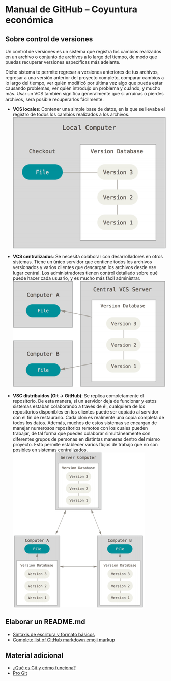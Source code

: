 # Manual de GitHub – Coyuntura económica 
## Sobre control de versiones
Un control de versiones es un sistema que registra los cambios realizados en un archivo o conjunto de archivos a lo largo del tiempo, de modo que puedas recuperar versiones específicas más adelante.

Dicho sistema te permite regresar a versiones anteriores de tus archivos, regresar a una versión anterior del proyecto completo, comparar cambios a lo largo del tiempo, ver quién modificó por última vez algo que pueda estar causando problemas, ver quién introdujo un problema y cuándo, y mucho más. Usar un VCS también significa generalmente que si arruinas o pierdes archivos, será posible recuperarlos fácilmente.

-	**VCS locales**: Contener una simple base de datos, en la que se llevaba el registro de todos los cambios realizados a los archivos.
![alt text][locales]

[locales]: https://github.com/Coyunturaeconomica/Manual-GitHub/blob/main/local.PNG "VCS locales"

-	**VCS centralizados**: Se necesita colaborar con desarrolladores en otros sistemas. Tiene un único servidor que contiene todos los archivos versionados y varios clientes que descargan los archivos desde ese lugar central. Los administradores tienen control detallado sobre qué puede hacer cada usuario, y es mucho más fácil administrar.
![alt text][centrales]

[centrales]: https://github.com/Coyunturaeconomica/Manual-GitHub/blob/main/central.PNG "VCS centrales"

-	**VSC distribuidos (Git -> GitHub)**: Se replica completamente el repositorio. De esta manera, si un servidor deja de funcionar y estos sistemas estaban colaborando a través de él, cualquiera de los repositorios disponibles en los clientes puede ser copiado al servidor con el fin de restaurarlo. Cada clon es realmente una copia completa de todos los datos. Además, muchos de estos sistemas se encargan de manejar numerosos repositorios remotos con los cuales pueden trabajar, de tal forma que puedes colaborar simultáneamente con diferentes grupos de personas en distintas maneras dentro del mismo proyecto. Esto permite establecer varios flujos de trabajo que no son posibles en sistemas centralizados.
![alt text][distribuido]

[distribuido]: https://github.com/Coyunturaeconomica/Manual-GitHub/blob/main/distribuidp.PNG "VCS distribuido"






## Elaborar un README.md
- [Sintaxis de escritura y formato básicos](https://docs.github.com/es/github/writing-on-github/basic-writing-and-formatting-syntax)
- [Complete list of GitHub markdown emoji markup](https://gist.github.com/rxaviers/7360908)

## Material adicional
- [¿Qué es Git y cómo funciona?](https://www.youtube.com/watch?v=jGehuhFhtnE)
- [Pro Git](https://git-scm.com/book/en/v2)
